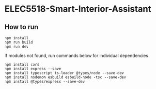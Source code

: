 # ELEC5518-Smart-Interior-Assistant

## How to run
```
npm install
npm run build
npm run dev
```
If modules not found, run commands below for individual dependencies
```
npm install cors
npm install express --save
npm install typescript ts-loader @types/node --save-dev
npm install nodemon esbuild esbuild-node -tsc --save-dev
npm install @types/express --save-dev
```
